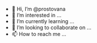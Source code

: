 - 👋 Hi, I’m @prostovana
- 👀 I’m interested in ...
- 🌱 I’m currently learning ...
- 💞️ I’m looking to collaborate on ...
- 📫 How to reach me ...

<!---
prostovana/prostovana is a ✨ special ✨ repository because its `README.md` (this file) appears on your GitHub profile.
You can click the Preview link to take a look at your changes.
--->
